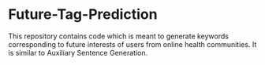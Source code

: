 # Future-Tag-Prediction
This repository contains code which is meant to generate keywords corresponding to future interests of users from online health communities.  It is similar to Auxiliary Sentence Generation. 

